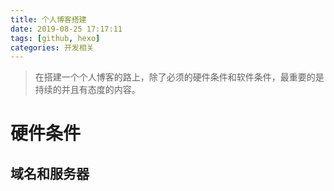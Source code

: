 ```yaml
---
title: 个人博客搭建
date: 2019-08-25 17:17:11
tags: [github, hexo]
categories: 开发相关
---
```


> 在搭建一个个人博客的路上，除了必须的硬件条件和软件条件，最重要的是持续的并且有态度的内容。

# 硬件条件
## 域名和服务器
